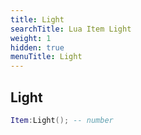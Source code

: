```yaml
---
title: Light
searchTitle: Lua Item Light
weight: 1
hidden: true
menuTitle: Light
---
```

## Light
```lua
Item:Light(); -- number
```